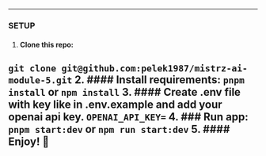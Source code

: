 
---
### SETUP
1. #### Clone this repo:
```git clone git@github.com:pelek1987/mistrz-ai-module-5.git```
2. #### Install requirements:
```pnpm install``` or ```npm install```
3.  #### Create .env file with key like in .env.example and add your openai api key.
```OPENAI_API_KEY=```
4. ### Run app:
```pnpm start:dev``` or ```npm run start:dev```
5. #### Enjoy! 🚀
---